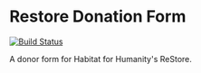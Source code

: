 # Restore Donation Form

[![Build Status](https://travis-ci.org/boonrs/h4h_restore.png?branch=master)](https://travis-ci.org/boonrs/h4h_restore)

A donor form for Habitat for Humanity's ReStore.
